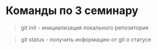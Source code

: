 # Команды по 3 семинару

> git init - инициализация локального репозитория

> git status - получить информацию от git о статусе

